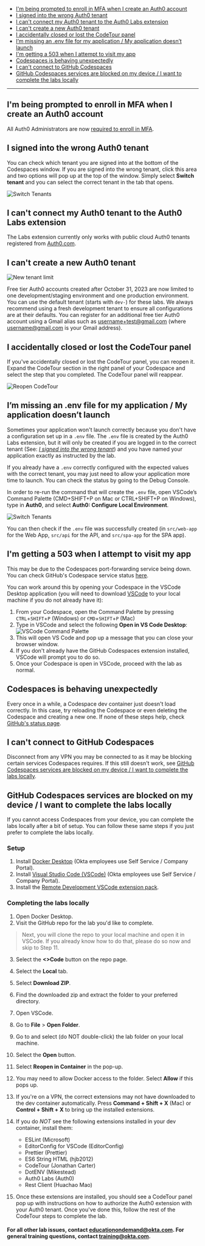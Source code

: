 
- [I'm being prompted to enroll in MFA when I create an Auth0 account](#im-being-prompted-to-enroll-in-mfa-when-i-create-an-auth0-account)
- [I signed into the wrong Auth0 tenant](#i-signed-into-the-wrong-auth0-tenant)
- [I can't connect my Auth0 tenant to the Auth0 Labs extension](#i-cant-connect-my-auth0-tenant-to-the-auth0-labs-extension)
- [I can't create a new Auth0 tenant](#i-cant-create-a-new-auth0-tenant)
- [I accidentally closed or lost the CodeTour panel](#i-accidentally-closed-or-lost-the-codetour-panel)
- [I’m missing an .env file for my application / My application doesn’t launch](#im-missing-an-env-file-for-my-application--my-application-doesnt-launch)
- [I'm getting a 503 when I attempt to visit my app](#im-getting-a-503-when-i-attempt-to-visit-my-app)
- [Codespaces is behaving unexpectedly](#codespaces-is-behaving-unexpectedly)
- [I can't connect to GitHub Codespaces](#i-cant-connect-to-github-codespaces)
- [GitHub Codespaces services are blocked on my device / I want to complete the labs locally](#github-codespaces-services-are-blocked-on-my-device--i-want-to-complete-the-labs-locally)

---

## I'm being prompted to enroll in MFA when I create an Auth0 account

All Auth0 Administrators are now [required to enroll in MFA](https://community.auth0.com/t/action-required-multifactor-authentication-mfa-for-auth0-by-okta-administrators/125827).

## I signed into the wrong Auth0 tenant

You can check which tenant you are signed into at the bottom of the Codespaces window. If you are signed into the wrong tenant, click this area and two options will pop up at the top of the window. Simply select **Switch tenant** and you can select the correct tenant in the tab that opens.

![Switch Tenants](https://cdn.auth0.com/website/auth0-labs/od/faqs/switch-tenants.gif)

## I can't connect my Auth0 tenant to the Auth0 Labs extension

The Labs extension currently only works with public cloud Auth0 tenants registered from [Auth0.com](https://auth0.com/signup). 

## I can't create a new Auth0 tenant

![New tenant limit](https://cdn.auth0.com/website/auth0-labs/od/faqs/new-tenant-limit.png)

Free tier Auth0 accounts created after October 31, 2023 are now limited to one development/staging environment and one production environment. You can use the default tenant (starts with `dev-`) for these labs. We always recommend using a fresh development tenant to ensure all configurations are at their defaults. You can register for an additional free tier Auth0 account using a Gmail alias such as username+test@gmail.com (where username@gmail.com is your Gmail address).

## I accidentally closed or lost the CodeTour panel

If you've accidentally closed or lost the CodeTour panel, you can reopen it. Expand the CodeTour section in the right panel of your Codespace and select the step that you completed. The CodeTour panel will reappear.

![Reopen CodeTour](https://cdn.auth0.com/website/auth0-labs/od/faqs/reopen-codetour.gif)

## I’m missing an .env file for my application / My application doesn’t launch

Sometimes your application won't launch correctly because you don't have a configuration set up in a `.env` file. The `.env` file is created by the Auth0 Labs extension, but it will only be created if you are logged in to the correct tenant (See: [*I signed into the wrong tenant*](#i-signed-into-the-wrong-auth0-tenant)) and you have named your application exactly as instructed by the lab.

If you already have a `.env` correctly configured with the expected values with the correct tenant, you may just need to allow your application more time to launch. You can check the status by going to the Debug Console.

In order to re-run the command that will create the `.env` file, open VSCode’s Command Palette (CMD+SHIFT+P on Mac or CTRL+SHIFT+P on Windows), type in **Auth0**, and select **Auth0: Configure Local Environment**. 

![Switch Tenants](https://cdn.auth0.com/website/auth0-labs/od/faqs/config-local.png)

You can then check if the `.env` file was successfully created (in `src/web-app` for the Web App,  `src/api` for the API, and `src/spa-app` for the SPA app).

## I'm getting a 503 when I attempt to visit my app

This may be due to the Codespaces port-forwarding service being down. You can check GitHub's Codespace service status [here](https://www.githubstatus.com/). 

You can work around this by opening your Codespace in the VSCode Desktop application (you will need to download [VSCode](https://code.visualstudio.com/) to your local machine if you do not already have it):
1. From your Codespace, open the Command Palette by pressing `CTRL`+`SHIFT`+`P` (Windows) or `CMD`+`SHIFT`+`P` (Mac)
2. Type in VSCode and select the following **Open in VS Code Desktop**:
    ![VSCode Command Palette](https://cdn.auth0.com/website/a0fun/v2/vscode-command-palette.png)
3. This will open VS Code and pop up a message that you can close your browser window.
4. If you don't already have the GitHub Codespaces extension installed, VSCode will prompt you to do so.
5. Once your Codespace is open in VSCode, proceed with the lab as normal.

## Codespaces is behaving unexpectedly

Every once in a while, a Codespace dev container just doesn't load correctly. In this case, try reloading the Codespace or even deleting the Codespace and creating a new one. If none of these steps help, check [GitHub's status page](https://www.githubstatus.com/).

## I can't connect to GitHub Codespaces

Disconnect from any VPN you may be connected to as it may be blocking certain services Codespaces requires. If this still doesn't work, see [GitHub Codespaces services are blocked on my device / I want to complete the labs locally](#github-codespaces-services-are-blocked-on-my-device--i-want-to-complete-the-labs-locally).

## GitHub Codespaces services are blocked on my device / I want to complete the labs locally

If you cannot access Codespaces from your device, you can complete the labs locally after a bit of setup. You can follow these same steps if you just prefer to complete the labs locally.

### Setup

1. Install [Docker Desktop](https://www.docker.com/products/docker-desktop/) (Okta employees use Self Service / Company Portal).
2. Install [Visual Studio Code (VSCode)](https://code.visualstudio.com/) (Okta employees use Self Service / Company Portal).
3. Install the [Remote Development VSCode extension pack](https://marketplace.visualstudio.com/items?itemName=ms-vscode-remote.vscode-remote-extensionpack). 

### Completing the labs locally

1. Open Docker Desktop.
1. Visit the GitHub repo for the lab you'd like to complete.
> Next, you will clone the repo to your local machine and open it in VSCode. If you already know how to do that, please do so now and skip to Step 11.
3. Select the **<>Code** button on the repo page.
4. Select the **Local** tab.
5. Select **Download ZIP**.
6. Find the downloaded zip and extract the folder to your preferred directory.
7. Open VSCode.
8. Go to **File** > **Open Folder**.
9. Go to and select (do NOT double-click) the lab folder on your local machine.
10. Select the **Open** button.
11. Select **Reopen in Container** in the pop-up.
12. You may need to allow Docker access to the folder. Select **Allow** if this pops up.
13. If you're on a VPN, the correct extensions may not have downloaded to the dev container automatically. Press **Command + Shift + X** (Mac) or **Control + Shift + X** to bring up the installed extensions.
14. If you do *NOT* see the following extensions installed in your dev container, install them:
    - ESLint (Microsoft)
    - EditorConfig for VSCode (EditorConfig)
    - Prettier (Prettier)
    - ES6 String HTML (hjb2012)
    - CodeTour (Jonathan Carter)
    - DotENV (Mikestead)
    - Auth0 Labs (Auth0)
    - Rest Client (Huachao Mao)

15. Once these extensions are installed, you should see a CodeTour panel pop up with instructions on how to authorize the Auth0 extension with your Auth0 tenant. Once you've done this, follow the rest of the CodeTour steps to complete the lab.

#### For all other lab issues, contact [educationondemand@okta.com](mailto:educationondemand@okta.com). For general training questions, contact [training@okta.com](mailto:training@okta.com).

